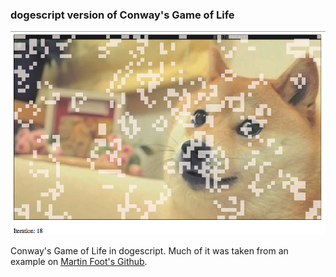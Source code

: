 ### dogescript version of Conway's Game of Life

![doge-lyfe](./screenshot.png)

Conway's Game of Life in dogescript. Much of it was taken from an example on [Martin Foot's Github](https://github.com/mfoo/CoffeeScript-Game-Of-Life).
